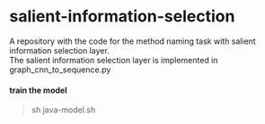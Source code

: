 # salient-information-selection
A repository with the code for the method naming task with salient information selection layer.  
The salient information selection layer is implemented in graph_cnn_to_sequence.py
#### train the model
> sh java-model.sh
